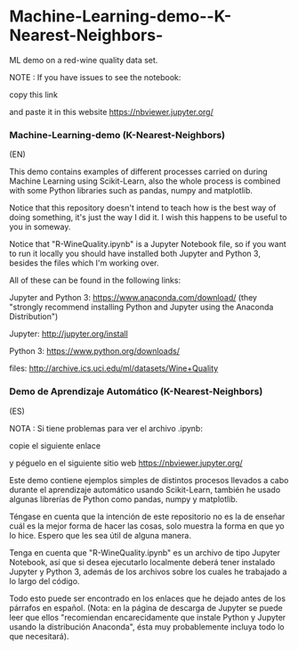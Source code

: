 # Machine-Learning-demo--K-Nearest-Neighbors-
ML demo on a red-wine quality data set.

NOTE :  If you have issues to see the notebook:

  copy this link  
  
  and paste it in this website  https://nbviewer.jupyter.org/
  
### Machine-Learning-demo (K-Nearest-Neighbors) 

(EN) 

This demo contains examples of different processes carried on during Machine Learning using Scikit-Learn, also the whole process is combined with some Python libraries such as pandas, numpy and matplotlib.

Notice that this repository doesn't intend to teach how is the best way of doing something, it's just the way I did it. I wish this happens to be useful to you in someway.

Notice that "R-WineQuality.ipynb" is a Jupyter Notebook file, so if you want to run it locally you should have installed both Jupyter and Python 3, besides the files which I'm working over.

All of these can be found in the following links:

Jupyter and Python 3: https://www.anaconda.com/download/ (they "strongly recommend installing Python and Jupyter using the Anaconda Distribution")

Jupyter: http://jupyter.org/install

Python 3: https://www.python.org/downloads/

files: http://archive.ics.uci.edu/ml/datasets/Wine+Quality

### Demo de Aprendizaje Automático (K-Nearest-Neighbors)
(ES) 

NOTA :  Si tiene problemas para ver el archivo .ipynb:

  copie el siguiente enlace  
  
  y péguelo en el siguiente sitio web  https://nbviewer.jupyter.org/

Este demo contiene ejemplos simples de distintos procesos llevados a cabo durante el aprendizaje automático usando Scikit-Learn, también he usado algunas librerías de Python como pandas, numpy y matplotlib.

Téngase en cuenta que la intención de este repositorio no es la de enseñar cuál es la mejor forma de hacer las cosas, solo muestra la forma en que yo lo hice. Espero que les sea útil de alguna manera.

Tenga en cuenta que "R-WineQuality.ipynb" es un archivo de tipo Jupyter Notebook, así que si desea ejecutarlo localmente deberá tener instalado Jupyter y Python 3, además de los archivos sobre los cuales he trabajado a lo largo del código. 

Todo esto puede ser encontrado en los enlaces que he dejado antes de los párrafos en español. (Nota: en la página de descarga de Jupyter se puede leer que ellos "recomiendan encarecidamente que instale Python y Jupyter usando la distribución Anaconda", ésta muy probablemente incluya todo lo que necesitará).
